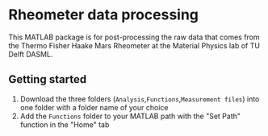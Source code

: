 # Rheometer data processing

This MATLAB package is for post-processing the raw data that comes from the Thermo Fisher Haake Mars Rheometer at the Material Physics lab of TU Delft DASML.

## Getting started
1. Download the three folders (`Analysis`,`Functions`,`Measurement files`) into one folder with a folder name of your choice
1. Add the `Functions` folder to your MATLAB path with the "Set Path" function in the "Home" tab
